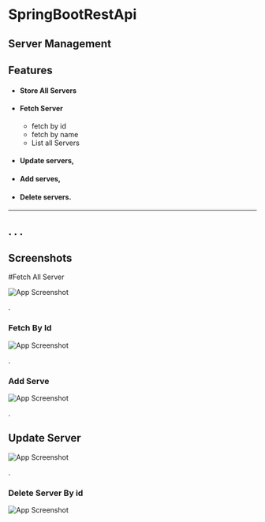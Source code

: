 # SpringBootRestApi

## Server Management


## Features

- #### Store All Servers
- #### Fetch Server
    
    - fetch by id
    - fetch by name
    - List all Servers
    
- #### Update servers,
- #### Add serves,
- ####  Delete servers.

------------------------------------------------

.
.
.
------------------------------------------------
## Screenshots
#Fetch All Server

![App Screenshot](https://res.cloudinary.com/dxsbiobeg/image/upload/v1695472620/Servers%20Management/fetch_all_dg6pje.gif)

.
### Fetch By Id
![App Screenshot](https://res.cloudinary.com/dxsbiobeg/image/upload/v1695472625/Servers%20Management/fetch_by_id_l9c7at.gif)

.
### Add Serve
![App Screenshot](https://res.cloudinary.com/dxsbiobeg/image/upload/v1695473155/Servers%20Management/add_server_zk3yah.gif)

.
## Update Server
![App Screenshot](https://res.cloudinary.com/dxsbiobeg/image/upload/v1695473172/Servers%20Management/update_Server_92_wauojc.png)

.
### Delete Server By id
![App Screenshot](https://res.cloudinary.com/dxsbiobeg/image/upload/v1695472625/Servers%20Management/delete_by_id_obasp5.gif)

